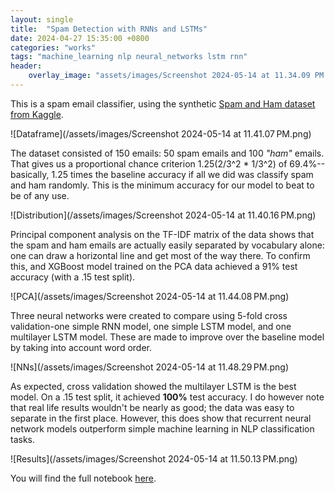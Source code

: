```yaml
---
layout: single
title:  "Spam Detection with RNNs and LSTMs"
date: 2024-04-27 15:35:00 +0800
categories: "works"
tags: "machine_learning nlp neural_networks lstm rnn"
header:
    overlay_image: "assets/images/Screenshot 2024-05-14 at 11.34.09 PM.png"
---
```


This is a spam email classifier, using the synthetic [Spam and Ham dataset from Kaggle](https://www.kaggle.com/datasets/prishasawhney/email-classification-ham-spam).

![Dataframe](/assets/images/Screenshot 2024-05-14 at 11.41.07 PM.png)

The dataset consisted of 150 emails: 50 spam emails and 100 _"ham"_ emails. That gives us a proportional chance criterion 1.25(2/3^2 * 1/3^2) of 69.4%--basically, 1.25 times the baseline accuracy if all we did was classify spam and ham randomly. This is the minimum accuracy for our model to beat to be of any use.

![Distribution](/assets/images/Screenshot 2024-05-14 at 11.40.16 PM.png)

Principal component analysis on the TF-IDF matrix of the data shows that the spam and ham emails are actually easily separated by vocabulary alone: one can draw a horizontal line and get most of the way there. To confirm this, and XGBoost model trained on the PCA data achieved a 91% test accuracy (with a .15 test split).

![PCA](/assets/images/Screenshot 2024-05-14 at 11.44.08 PM.png)

Three neural networks were created to compare using 5-fold cross validation-one simple RNN model, one simple LSTM model, and one multilayer LSTM model. These are made to improve over the baseline model by taking into account word order.

![NNs](/assets/images/Screenshot 2024-05-14 at 11.48.29 PM.png)

As expected, cross validation showed the multilayer LSTM is the best model. On a .15 test split, it achieved **100%** test accuracy. I do however note that real life results wouldn't be nearly as good; the data was easy to separate in the first place. However, this does show that recurrent neural network models outperform simple machine learning in NLP classification tasks.

![Results](/assets/images/Screenshot 2024-05-14 at 11.50.13 PM.png)

You will find the full notebook [here](https://github.com/MiguelSingian/school-projects/blob/main/spam_ham.ipynb).